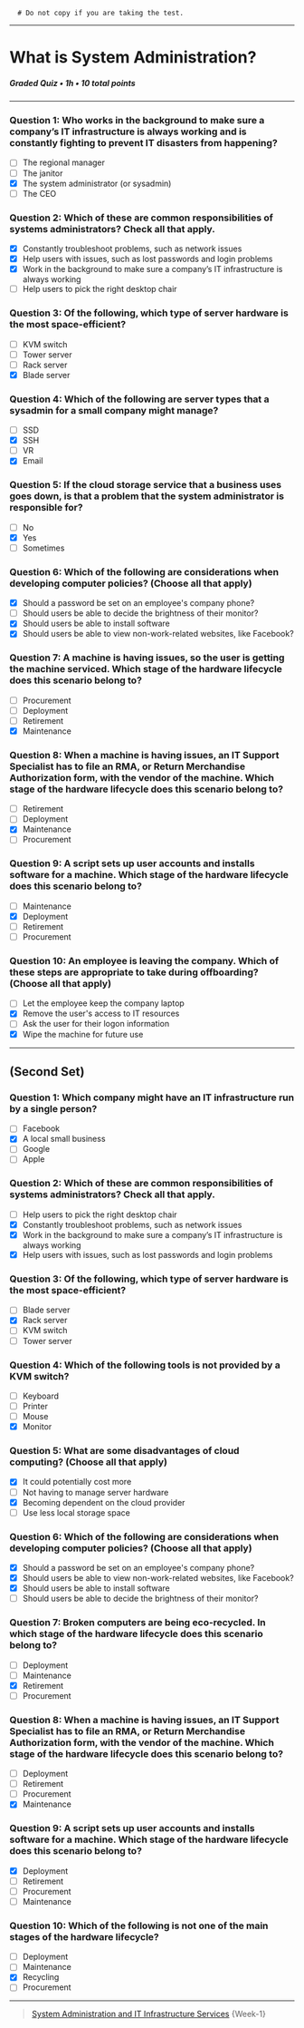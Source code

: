```
  # Do not copy if you are taking the test.
```
--- 

# What is System Administration?
##### Graded Quiz • 1h • 10 total points
---

### Question 1: Who works in the background to make sure a company’s IT infrastructure is always working and is constantly fighting to prevent IT disasters from happening?

- [ ] The regional manager
- [ ] The janitor
- [x] The system administrator (or sysadmin)
- [ ] The CEO

### Question 2: Which of these are common responsibilities of systems administrators? Check all that apply.

- [x] Constantly troubleshoot problems, such as network issues
- [x] Help users with issues, such as lost passwords and login problems
- [x] Work in the background to make sure a company’s IT infrastructure is always working
- [ ] Help users to pick the right desktop chair

### Question 3: Of the following, which type of server hardware is the most space-efficient?

- [ ] KVM switch
- [ ] Tower server
- [ ] Rack server
- [x] Blade server

### Question 4: Which of the following are server types that a sysadmin for a small company might manage?

- [ ] SSD
- [x] SSH
- [ ] VR
- [x] Email

### Question 5: If the cloud storage service that a business uses goes down, is that a problem that the system administrator is responsible for?

- [ ] No
- [x] Yes
- [ ] Sometimes

### Question 6: Which of the following are considerations when developing computer policies? (Choose all that apply)

- [x] Should a password be set on an employee's company phone?
- [ ] Should users be able to decide the brightness of their monitor?
- [x] Should users be able to install software
- [x] Should users be able to view non-work-related websites, like Facebook?

### Question 7: A machine is having issues, so the user is getting the machine serviced. Which stage of the hardware lifecycle does this scenario belong to?

- [ ] Procurement
- [ ] Deployment
- [ ] Retirement
- [x] Maintenance

### Question 8: When a machine is having issues, an IT Support Specialist has to file an RMA, or Return Merchandise Authorization form, with the vendor of the machine. Which stage of the hardware lifecycle does this scenario belong to?

- [ ] Retirement
- [ ] Deployment
- [x] Maintenance
- [ ] Procurement

### Question 9: A script sets up user accounts and installs software for a machine. Which stage of the hardware lifecycle does this scenario belong to?

- [ ] Maintenance
- [x] Deployment
- [ ] Retirement
- [ ] Procurement

### Question 10: An employee is leaving the company. Which of these steps are appropriate to take during offboarding? (Choose all that apply)

- [ ] Let the employee keep the company laptop
- [x] Remove the user's access to IT resources
- [ ] Ask the user for their logon information
- [x] Wipe the machine for future use

---------------
## (Second Set) 

### Question 1:  Which company might have an IT infrastructure run by a single person?

- [ ] Facebook
- [x] A local small business
- [ ] Google
- [ ] Apple

### Question 2:  Which of these are common responsibilities of systems administrators? Check all that apply.

- [ ] Help users to pick the right desktop chair
- [x] Constantly troubleshoot problems, such as network issues
- [x] Work in the background to make sure a company’s IT infrastructure is always working
- [x] Help users with issues, such as lost passwords and login problems

### Question 3: Of the following, which type of server hardware is the most space-efficient?

- [ ] Blade server
- [x] Rack server
- [ ] KVM switch
- [ ] Tower server

### Question 4: Which of the following tools is not provided by a KVM switch?

- [ ] Keyboard
- [ ] Printer
- [ ] Mouse
- [x] Monitor

### Question 5: What are some disadvantages of cloud computing? (Choose all that apply)

- [x] It could potentially cost more
- [ ] Not having to manage server hardware
- [x] Becoming dependent on the cloud provider
- [ ] Use less local storage space

### Question 6: Which of the following are considerations when developing computer policies? (Choose all that apply)

- [x] Should a password be set on an employee's company phone?
- [x] Should users be able to view non-work-related websites, like Facebook?
- [x] Should users be able to install software
- [ ] Should users be able to decide the brightness of their monitor?

### Question 7: Broken computers are being eco-recycled. In which stage of the hardware lifecycle does this scenario belong to?

- [ ] Deployment
- [ ] Maintenance
- [x] Retirement
- [ ] Procurement

### Question 8: When a machine is having issues, an IT Support Specialist has to file an RMA, or Return Merchandise Authorization form, with the vendor of the machine. Which stage of the hardware lifecycle does this scenario belong to?

- [ ] Deployment
- [ ] Retirement
- [ ] Procurement
- [x] Maintenance

### Question 9: A script sets up user accounts and installs software for a machine. Which stage of the hardware lifecycle does this scenario belong to?

- [x] Deployment
- [ ] Retirement
- [ ] Procurement
- [ ] Maintenance

### Question 10: Which of the following is not one of the main stages of the hardware lifecycle?

- [ ] Deployment
- [ ] Maintenance
- [x] Recycling
- [ ] Procurement

---------

> [System Administration and IT Infrastructure Services](https://www.coursera.org/learn/system-administration-it-infrastructure-services/) {Week-1}
